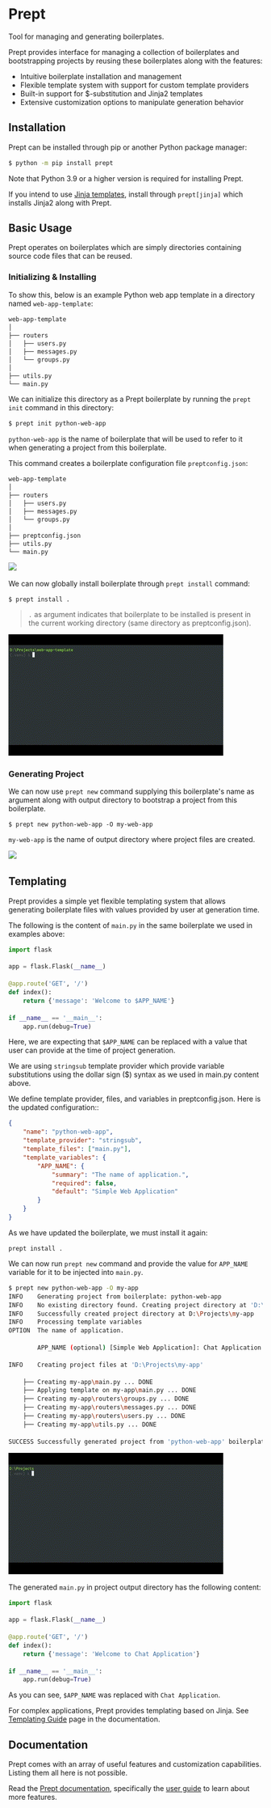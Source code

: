 # Prept
Tool for managing and generating boilerplates.

Prept provides interface for managing a collection of boilerplates and bootstrapping projects by
reusing these boilerplates along with the features:

- Intuitive boilerplate installation and management
- Flexible template system with support for custom template providers
- Built-in support for $-substitution and Jinja2 templates
- Extensive customization options to manipulate generation behavior

## Installation
Prept can be installed through pip or another Python package manager:

```sh
$ python -m pip install prept
```

Note that Python 3.9 or a higher version is required for installing Prept.

If you intend to use [Jinja templates](https://jinja.palletsprojects.com/en/stable/),
install through `prept[jinja]` which installs Jinja2 along with Prept.

## Basic Usage
Prept operates on boilerplates which are simply directories containing source
code files that can be reused.

### Initializing & Installing
To show this, below is an example Python web app template in a directory named
`web-app-template`:

```
web-app-template
│
├── routers
│   ├── users.py
│   ├── messages.py
│   └── groups.py
│
├── utils.py
└── main.py
```

We can initialize this directory as a Prept boilerplate by running the ``prept init``
command in this directory:

```sh
$ prept init python-web-app
```

``python-web-app`` is the name of boilerplate that will be used to refer to it when
generating a project from this boilerplate.

This command creates a boilerplate configuration file ``preptconfig.json``:

```
web-app-template
│
├── routers
│   ├── users.py
│   ├── messages.py
│   └── groups.py
│
├── preptconfig.json
├── utils.py
└── main.py
```

![](docs/_assets/prept_init.gif)

We can now globally install boilerplate through `prept install` command:

```
$ prept install .
```

> `.` as argument indicates that boilerplate to be installed is present in the
> current working directory (same directory as preptconfig.json).

![](docs/_assets/prept_install.gif)

### Generating Project

We can now use `prept new` command supplying this boilerplate's name as argument
along with output directory to bootstrap a project from this boilerplate.

```
$ prept new python-web-app -O my-web-app
```

`my-web-app` is the name of output directory where project files are created.

![](docs/_assets/prept_new_installed.gif)

## Templating
Prept provides a simple yet flexible templating system that allows generating boilerplate files
with values provided by user at generation time.

The following is the content of ``main.py`` in the same boilerplate we used in examples
above:

```py
import flask

app = flask.Flask(__name__)

@app.route('GET', '/')
def index():
    return {'message': 'Welcome to $APP_NAME'}

if __name__ == '__main__':
    app.run(debug=True)
```

Here, we are expecting that ``$APP_NAME`` can be replaced with a value that
user can provide at the time of project generation.

We are using ``stringsub`` template provider which provide variable substitutions
using the dollar sign ($) syntax as we used in main.py content above.

We define template provider, files, and variables in preptconfig.json. Here is the
updated configuration::

```json
{
    "name": "python-web-app",
    "template_provider": "stringsub",
    "template_files": ["main.py"],
    "template_variables": {
        "APP_NAME": {
            "summary": "The name of application.",
            "required": false,
            "default": "Simple Web Application"
        }
    }
}
```

As we have updated the boilerplate, we must install it again:

```
prept install .
```

We can now run `prept new` command and provide the value for `APP_NAME` variable
for it to be injected into `main.py`.

```sh
$ prept new python-web-app -O my-app
INFO    Generating project from boilerplate: python-web-app
INFO    No existing directory found. Creating project directory at 'D:\Projects\my-app'
INFO    Successfully created project directory at D:\Projects\my-app
INFO    Processing template variables
OPTION  The name of application.

        APP_NAME (optional) [Simple Web Application]: Chat Application

INFO    Creating project files at 'D:\Projects\my-app'

    ├── Creating my-app\main.py ... DONE
    ├── Applying template on my-app\main.py ... DONE
    ├── Creating my-app\routers\groups.py ... DONE
    ├── Creating my-app\routers\messages.py ... DONE
    ├── Creating my-app\routers\users.py ... DONE
    ├── Creating my-app\utils.py ... DONE

SUCCESS Successfully generated project from 'python-web-app' boilerplate at 'D:\Projects\my-app'
```

![](docs/_assets/prept_new_template.gif)

The generated ``main.py`` in project output directory has the following content:

```py
import flask

app = flask.Flask(__name__)

@app.route('GET', '/')
def index():
    return {'message': 'Welcome to Chat Application'}

if __name__ == '__main__':
    app.run(debug=True)
```

As you can see, `$APP_NAME` was replaced with `Chat Application`.

For complex applications, Prept provides templating based on Jinja. See [Templating Guide](https://prept.readthedocs.io/en/latest/guide/templating.html) page in the documentation.

## Documentation
Prept comes with an array of useful features and customization capabilities. Listing them
all here is not possible.

Read the [Prept documentation](https://prept.rtfd.io), specifically the [user guide](https://prept.rtfd.io/en/latest/guide.html) to learn about more features.
